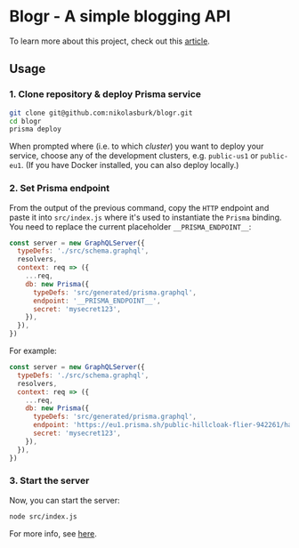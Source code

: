 # Blogr - A simple blogging API

To learn more about this project, check out this [article](https://blog.graph.cool/tutorial-building-a-graphql-server-with-graphql-yoga-6da86f346e68).

## Usage

### 1. Clone repository & deploy Prisma service

```sh
git clone git@github.com:nikolasburk/blogr.git
cd blogr
prisma deploy
```

When prompted where (i.e. to which _cluster_) you want to deploy your service, choose any of the development clusters, e.g. `public-us1` or `public-eu1`. (If you have Docker installed, you can also deploy locally.)

### 2. Set Prisma endpoint

From the output of the previous command, copy the `HTTP` endpoint and paste it into `src/index.js` where it's used to instantiate the `Prisma` binding. You need to replace the current placeholder `__PRISMA_ENDPOINT__`:

```js
const server = new GraphQLServer({
  typeDefs: './src/schema.graphql',
  resolvers,
  context: req => ({
    ...req,
    db: new Prisma({
      typeDefs: 'src/generated/prisma.graphql',
      endpoint: '__PRISMA_ENDPOINT__',
      secret: 'mysecret123',
    }),
  }),
})
```

For example:

```js
const server = new GraphQLServer({
  typeDefs: './src/schema.graphql',
  resolvers,
  context: req => ({
    ...req,
    db: new Prisma({
      typeDefs: 'src/generated/prisma.graphql',
      endpoint: 'https://eu1.prisma.sh/public-hillcloak-flier-942261/hackernews-graphql-js/dev',
      secret: 'mysecret123',
    }),
  }),
})
```

### 3. Start the server

Now, you can start the server:

```sh
node src/index.js
```

For more info, see [here](https://blog.graph.cool/tutorial-building-a-graphql-server-with-graphql-yoga-6da86f346e68).

